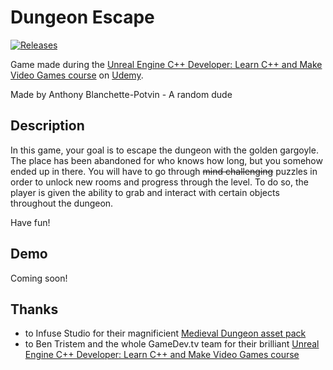 # Dungeon Escape
[![Releases](https://img.shields.io/github/v/release/anthonyblanchettepotvin/dungeon-escape)](https://github.com/anthonyblanchettepotvin/dungeon-escape/releases)

Game made during the [Unreal Engine C++ Developer: Learn C++ and Make Video Games course](https://www.udemy.com/share/101WeuCEQfcFZQQnw=/) on [Udemy](https://www.udemy.com/).

Made by Anthony Blanchette-Potvin - A random dude

## Description
In this game, your goal is to escape the dungeon with the golden gargoyle. The place has been abandoned for who knows how long, but you somehow ended up in there. You will have to go through ~~mind challenging~~ puzzles in order to unlock new rooms and progress through the level. To do so, the player is given the ability to grab and interact with certain objects throughout the dungeon.

Have fun!

## Demo
Coming soon!

## Thanks
- to Infuse Studio for their magnificient [Medieval Dungeon asset pack](https://www.unrealengine.com/marketplace/en-US/product/a5b6a73fea5340bda9b8ac33d877c9e2)
- to Ben Tristem and the whole GameDev.tv team for their brilliant [Unreal Engine C++ Developer: Learn C++ and Make Video Games course](https://www.udemy.com/share/101WeuCEQfcFZQQnw=/)
